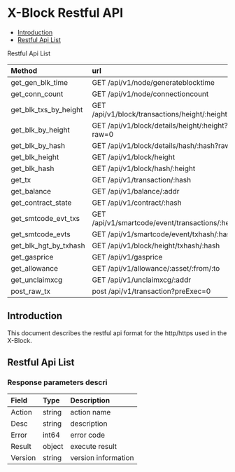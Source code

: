 # X-Block Restful API

* [Introduction](#introduction)
* [Restful Api List](#restful-api-list)

Restful Api List

| Method | url |
| :---| :---|
| get_gen_blk_time | GET /api/v1/node/generateblocktime |
| get_conn_count | GET /api/v1/node/connectioncount |
| get_blk_txs_by_height | GET /api/v1/block/transactions/height/:height |
| get_blk_by_height | GET /api/v1/block/details/height/:height?raw=0 |
| get_blk_by_hash | GET /api/v1/block/details/hash/:hash?raw=1 |
| get_blk_height | GET /api/v1/block/height |
| get_blk_hash | GET /api/v1/block/hash/:height |
| get_tx | GET /api/v1/transaction/:hash |
| get_balance | GET /api/v1/balance/:addr |
| get_contract_state | GET /api/v1/contract/:hash |
| get_smtcode_evt_txs | GET /api/v1/smartcode/event/transactions/:height |
| get_smtcode_evts | GET /api/v1/smartcode/event/txhash/:hash |
| get_blk_hgt_by_txhash | GET /api/v1/block/height/txhash/:hash |
| get_gasprice | GET /api/v1/gasprice|
| get_allowance | GET /api/v1/allowance/:asset/:from/:to |
| get_unclaimxcg | GET /api/v1/unclaimxcg/:addr |
| post_raw_tx | post /api/v1/transaction?preExec=0 |


## Introduction

This document describes the restful api format for the http/https used in the X-Block.

## Restful Api List

### Response parameters descri

| Field | Type | Description |
| :--- | :--- | :--- |
| Action | string | action name |
| Desc | string | description |
| Error | int64 | error code |
| Result | object | execute result |
| Version | string | version information |


